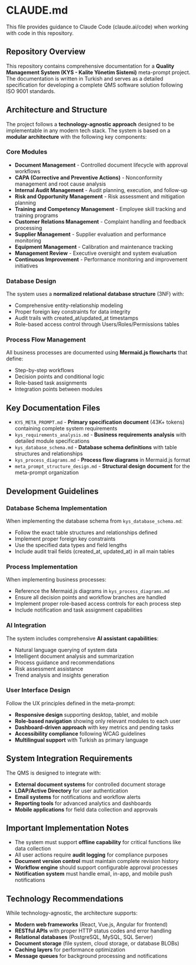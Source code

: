 # CLAUDE.md

This file provides guidance to Claude Code (claude.ai/code) when working with code in this repository.

## Repository Overview

This repository contains comprehensive documentation for a **Quality Management System (KYS - Kalite Yönetim Sistemi)** meta-prompt project. The documentation is written in Turkish and serves as a detailed specification for developing a complete QMS software solution following ISO 9001 standards.

## Architecture and Structure

The project follows a **technology-agnostic approach** designed to be implementable in any modern tech stack. The system is based on a **modular architecture** with the following key components:

### Core Modules
- **Document Management** - Controlled document lifecycle with approval workflows
- **CAPA (Corrective and Preventive Actions)** - Nonconformity management and root cause analysis  
- **Internal Audit Management** - Audit planning, execution, and follow-up
- **Risk and Opportunity Management** - Risk assessment and mitigation planning
- **Training and Competency Management** - Employee skill tracking and training programs
- **Customer Relations Management** - Complaint handling and feedback processing
- **Supplier Management** - Supplier evaluation and performance monitoring
- **Equipment Management** - Calibration and maintenance tracking
- **Management Review** - Executive oversight and system evaluation
- **Continuous Improvement** - Performance monitoring and improvement initiatives

### Database Design
The system uses a **normalized relational database structure** (3NF) with:
- Comprehensive entity-relationship modeling
- Proper foreign key constraints for data integrity
- Audit trails with created_at/updated_at timestamps
- Role-based access control through Users/Roles/Permissions tables

### Process Flow Management
All business processes are documented using **Mermaid.js flowcharts** that define:
- Step-by-step workflows
- Decision points and conditional logic
- Role-based task assignments
- Integration points between modules

## Key Documentation Files

- `KYS_META_PROMPT.md` - **Primary specification document** (43K+ tokens) containing complete system requirements
- `kys_requirements_analysis.md` - **Business requirements analysis** with detailed module specifications
- `kys_database_schema.md` - **Database schema definitions** with table structures and relationships
- `kys_process_diagrams.md` - **Process flow diagrams** in Mermaid.js format
- `meta_prompt_structure_design.md` - **Structural design document** for the meta-prompt organization

## Development Guidelines

### Database Schema Implementation
When implementing the database schema from `kys_database_schema.md`:
- Follow the exact table structures and relationships defined
- Implement proper foreign key constraints
- Use the specified data types and field lengths
- Include audit trail fields (created_at, updated_at) in all main tables

### Process Implementation
When implementing business processes:
- Reference the Mermaid.js diagrams in `kys_process_diagrams.md`
- Ensure all decision points and workflow branches are handled
- Implement proper role-based access controls for each process step
- Include notification and task assignment capabilities

### AI Integration
The system includes comprehensive **AI assistant capabilities**:
- Natural language querying of system data
- Intelligent document analysis and summarization
- Process guidance and recommendations
- Risk assessment assistance
- Trend analysis and insights generation

### User Interface Design
Follow the UX principles defined in the meta-prompt:
- **Responsive design** supporting desktop, tablet, and mobile
- **Role-based navigation** showing only relevant modules to each user
- **Dashboard-driven approach** with key metrics and pending tasks
- **Accessibility compliance** following WCAG guidelines
- **Multilingual support** with Turkish as primary language

## System Integration Requirements

The QMS is designed to integrate with:
- **External document systems** for controlled document storage
- **LDAP/Active Directory** for user authentication
- **Email systems** for notifications and workflow alerts
- **Reporting tools** for advanced analytics and dashboards
- **Mobile applications** for field data collection and approvals

## Important Implementation Notes

- The system must support **offline capability** for critical functions like data collection
- All user actions require **audit logging** for compliance purposes
- **Document version control** must maintain complete revision history
- **Workflow engine** should support configurable approval processes
- **Notification system** must handle email, in-app, and mobile push notifications

## Technology Recommendations

While technology-agnostic, the architecture supports:
- **Modern web frameworks** (React, Vue.js, Angular for frontend)
- **RESTful APIs** with proper HTTP status codes and error handling
- **Relational databases** (PostgreSQL, MySQL, SQL Server)
- **Document storage** (file system, cloud storage, or database BLOBs)
- **Caching layers** for performance optimization
- **Message queues** for background processing and notifications